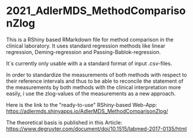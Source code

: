 # 2021_AdlerMDS_MethodComparisonZlog

This is a RShiny based RMarkdown file for method comparison in the clinical laboratory. It uses standard regression methods like linear regression, Deming-regression and Passing-Bablok-regression.

It´s currently only usable with a a standard format of input .csv-files.

In order to standardize the measurements of both methods with respect to their reference intervals and thus to be able to reconcile the statement of the measurements by both methods with the clinical interpretation more easily, i use the zlog-values of the measurements as a new approach.

Here is the link to the "ready-to-use" RShiny-based Web-App: https://adlermds.shinyapps.io/AdlerMDS_MethodComparisonZlog/

The theoretical basis is published in this Article: https://www.degruyter.com/document/doi/10.1515/labmed-2017-0135/html
